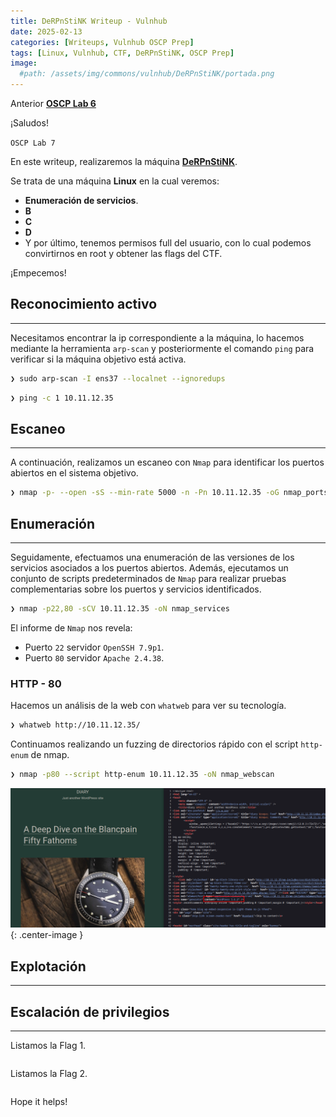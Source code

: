 ```yaml
---
title: DeRPnStiNK Writeup - Vulnhub
date: 2025-02-13
categories: [Writeups, Vulnhub OSCP Prep]
tags: [Linux, Vulnhub, CTF, DeRPnStiNK, OSCP Prep]
image:
  #path: /assets/img/commons/vulnhub/DeRPnStiNK/portada.png
---
```


Anterior [**OSCP Lab 6**](https://lvs3c.github.io/posts/OSCP-w1r3s/)

¡Saludos!

`OSCP Lab 7`

En este writeup, realizaremos la máquina [**DeRPnStiNK**](https://www.vulnhub.com/entry/derpnstink-1,221/). 

Se trata de una máquina **Linux** en la cual veremos:
- **Enumeración de servicios**.
- **B**
- **C**
- **D**
- Y por último, tenemos permisos full del usuario, con lo cual podemos convirtirnos en root y obtener las flags del CTF.

¡Empecemos!

## Reconocimiento activo

---

Necesitamos encontrar la ip correspondiente a la máquina, lo hacemos mediante la herramienta `arp-scan` y posteriormente el comando `ping` para verificar si la máquina objetivo está activa.

```bash
❯ sudo arp-scan -I ens37 --localnet --ignoredups
```

```bash
❯ ping -c 1 10.11.12.35
```

## Escaneo

---

A continuación, realizamos un escaneo con `Nmap` para identificar los puertos abiertos en el sistema objetivo.

```bash
❯ nmap -p- --open -sS --min-rate 5000 -n -Pn 10.11.12.35 -oG nmap_ports
```

## Enumeración

---

Seguidamente, efectuamos una enumeración de las versiones de los servicios asociados a los puertos abiertos. Además, ejecutamos un conjunto de scripts predeterminados de `Nmap` para realizar pruebas complementarias sobre los puertos y servicios identificados.

```bash
❯ nmap -p22,80 -sCV 10.11.12.35 -oN nmap_services

```

El informe de `Nmap` nos revela:
- Puerto `22` servidor `OpenSSH 7.9p1`.
- Puerto `80` servidor `Apache 2.4.38`.


### HTTP - 80

Hacemos un análisis de la web con `whatweb` para ver su tecnología.

```bash
❯ whatweb http://10.11.12.35/
```

Continuamos realizando un fuzzing de directorios rápido con el script `http-enum` de nmap.

```bash
❯ nmap -p80 --script http-enum 10.11.12.35 -oN nmap_webscan

```

![wordpress](/assets/img/commons/vulnhub/DriftingBlues5/wordpress.png){: .center-image }

## Explotación

---



## Escalación de privilegios

---

Listamos la Flag 1.

```bash

```

Listamos la Flag 2.

```bash

```

Hope it helps!
